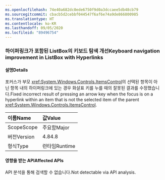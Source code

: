 ```yaml
---
ms.openlocfilehash: 74e40a682dc0ede6750f9d0a3dccaee5db48cb79
ms.sourcegitcommit: cbacb5d2cebbf044547f6af6e74a9de866800985
ms.translationtype: HT
ms.contentlocale: ko-KR
ms.lasthandoff: 09/05/2020
ms.locfileid: "89496754"
---
```

### <a name="keyboard-navigation-improvement-in-listbox-with-hyperlinks"></a><span data-ttu-id="fbc19-101">하이퍼링크가 포함된 ListBox의 키보드 탐색 개선</span><span class="sxs-lookup"><span data-stu-id="fbc19-101">Keyboard navigation improvement in ListBox with Hyperlinks</span></span>

#### <a name="details"></a><span data-ttu-id="fbc19-102">설명</span><span class="sxs-lookup"><span data-stu-id="fbc19-102">Details</span></span>

<span data-ttu-id="fbc19-103">포커스가 부모 <xref:System.Windows.Controls.ItemsControl>의 선택된 항목이 아닌 항목 내의 하이퍼링크에 있는 경우 화살표 키를 누를 때의 잘못된 결과를 수정했습니다.</span><span class="sxs-lookup"><span data-stu-id="fbc19-103">Fixed incorrect result of pressing an arrow key when the focus is on a hyperlink within an item that is not the selected item of the parent <xref:System.Windows.Controls.ItemsControl>.</span></span>

| <span data-ttu-id="fbc19-104">이름</span><span class="sxs-lookup"><span data-stu-id="fbc19-104">Name</span></span>    | <span data-ttu-id="fbc19-105">값</span><span class="sxs-lookup"><span data-stu-id="fbc19-105">Value</span></span>       |
|:--------|:------------|
| <span data-ttu-id="fbc19-106">Scope</span><span class="sxs-lookup"><span data-stu-id="fbc19-106">Scope</span></span>   |<span data-ttu-id="fbc19-107">주요함</span><span class="sxs-lookup"><span data-stu-id="fbc19-107">Major</span></span>|
|<span data-ttu-id="fbc19-108">버전</span><span class="sxs-lookup"><span data-stu-id="fbc19-108">Version</span></span>|<span data-ttu-id="fbc19-109">4.8</span><span class="sxs-lookup"><span data-stu-id="fbc19-109">4.8</span></span>|
|<span data-ttu-id="fbc19-110">형식</span><span class="sxs-lookup"><span data-stu-id="fbc19-110">Type</span></span>|<span data-ttu-id="fbc19-111">런타임</span><span class="sxs-lookup"><span data-stu-id="fbc19-111">Runtime</span></span>|

#### <a name="affected-apis"></a><span data-ttu-id="fbc19-112">영향을 받는 API</span><span class="sxs-lookup"><span data-stu-id="fbc19-112">Affected APIs</span></span>

<span data-ttu-id="fbc19-113">API 분석을 통해 검색할 수 없습니다.</span><span class="sxs-lookup"><span data-stu-id="fbc19-113">Not detectable via API analysis.</span></span>

<!--

#### Affected APIs

Not detectable via API analysis.

-->
